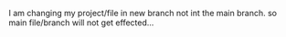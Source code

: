 I am changing my project/file in new branch not int the main branch.
so main file/branch will not get effected...
